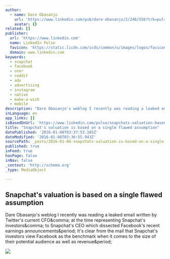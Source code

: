```yaml
---
author:
  - name: Dare Obasanjo
    url: 'https://www.linkedin.com/pub/dare-obasanjo/2/248/556?trk=pulse-det-athr_prof-art_hdr'
    avatar: {}
related: []
publisher:
  url: 'https://www.linkedin.com'
  name: LinkedIn Pulse
  favicon: 'https://static.licdn.com/scds/common/u/images/logos/favicons/v1/favicon.ico'
  domain: www.linkedin.com
keywords:
  - snapchat
  - facebook
  - user
  - reddit
  - ads
  - advertising
  - instagram
  - native
  - make-a-wish
  - mobile
description: "Dare Obasanjo's weblog I recently was reading a leaked email written by Twitter's current CFO, at the time representing Snapchat's investors, to Snapchat's CEO which dissected Facebook's recent earnings announcements. It's clear from the mail that Snapchat's investors view Facebook as the benchmark when it comes to the size of their potential audience as well as revenue."
inLanguage: en
app_links: []
isBasedOnUrl: 'https://www.linkedin.com/pulse/snapchats-valuation-based-single-flawed-assumption-dare-obasanjo?trk=hp-feed-article-title-like'
title: "Snapchat's valuation is based on a single flawed assumption"
datePublished: '2016-01-08T03:37:53.165Z'
dateModified: '2016-01-08T03:36:55.943Z'
sourcePath: _posts/2016-01-08-snapchats-valuation-is-based-on-a-single-flawed-assumption.md
published: true
inFeed: true
hasPage: false
inNav: false
_context: 'http://schema.org'
_type: MediaObject

---
```

<article style=""><h1>Snapchat's valuation is based on a single flawed assumption</h1><p>Dare Obasanjo's weblog I recently was reading a leaked email written by Twitter's current CFO&amp;comma; at the time representing Snapchat's investors&amp;comma; to Snapchat's CEO which dissected Facebook's recent earnings announcements&amp;period; It's clear from the mail that Snapchat's investors view Facebook as the benchmark when it comes to the size of their potential audience as well as revenue&amp;period;</p><img src="https://media.licdn.com/mpr/mpr/AAEAAQAAAAAAAAX1AAAAJDA2OGQ4OTliLWMyYmQtNGMxYS05NWRkLWUzMGQxODFiZDNmNQ.jpg" /></article>